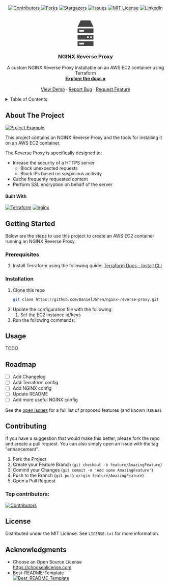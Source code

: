 <div style="text-align: center;" class="myWrapper" markdown="1">

[![Contributors][contributors-shield]][contributors-url]
[![Forks][forks-shield]][forks-url]
[![Stargazers][stars-shield]][stars-url]
[![Issues][issues-shield]][issues-url]
[![MIT License][license-shield]][license-url]
[![LinkedIn][linkedin-shield]][linkedin-url]

</div>

<!-- PROJECT LOGO -->
<br />
<div align="center">
  <a href="https://github.com/DanielJShen/nginx-reverse-proxy">
    <img src="data:image/png;base64,iVBORw0KGgoAAAANSUhEUgAAAFAAAABQBAMAAAB8P++eAAAAFVBMVEVHcExEREREREREREREREREREREREQONXPQAAAABnRSTlMAHUS34eW1tKcHAAAA1ElEQVR42u2VMQ7CIBSGqVygqAfQQWdc2JvQ7hrTA0jL/Y9gQhgE38vfpBI78A0vHb7hI+UF8cnVJ7wEh0lFx3k7n3FiRJmLmhFjIo40uehAIoqU36IGiSAyJsLImIgjJSVqPhFHGkp0bCKOlLSouUQcaWjRMYk4Uj4tTR7ZKIZWbIXljQdL098y8egZ7kvFboUY/82IxPmsAhckTm38KiziRnzqAYkZ5UV8e+rO/HtnEmbbhwHFh9qPYSCxE80QRjFxfeMUT113pu5MfWd++M5sTnwDHDYn9zHfqaEAAAAASUVORK5CYII=" alt="Logo" width="80" height="80">
  </a>

  <h3 align="center">NGINX Reverse Proxy</h3>

  <p align="center">
    A custom NGINX Reverse Proxy installable on an AWS EC2 container using Terraform
    <br />
    <a href="https://pages.github.com/DanielJShen/nginx-reverse-proxy"><strong>Explore the docs »</strong></a>
    <br />
    <br />
    <a href="https://github.com/DanielJShen/nginx-reverse-proxy">View Demo</a>
    ·
    <a href="https://github.com/DanielJShen/nginx-reverse-proxy/issues/new?labels=bug&template=bug-report---.md">Report Bug</a>
    ·
    <a href="https://github.com/DanielJShen/nginx-reverse-proxy/issues/new?labels=enhancement&template=feature-request---.md">Request Feature</a>
  </p>
</div>



<!-- TABLE OF CONTENTS -->
<details>
  <summary>Table of Contents</summary>
  <ol>
    <li>
      <a href="#about-the-project">About The Project</a>
      <ul>
        <li><a href="#built-with">Built With</a></li>
      </ul>
    </li>
    <li>
      <a href="#getting-started">Getting Started</a>
      <ul>
        <li><a href="#prerequisites">Prerequisites</a></li>
        <li><a href="#installation">Installation</a></li>
      </ul>
    </li>
    <li><a href="#usage">Usage</a></li>
    <li><a href="#roadmap">Roadmap</a></li>
    <li><a href="#contributing">Contributing</a></li>
    <li><a href="#license">License</a></li>
    <li><a href="#acknowledgments">Acknowledgments</a></li>
  </ol>
</details>

<!-- ABOUT THE PROJECT -->
## About The Project

[![Project Example][project-screenshot]](https://example.com)

This project contains an NGINX Reverse Proxy and the tools for installing it on an AWS EC2 container.

The Reverse Proxy is specifically designed to:

- Inrease the security of a HTTPS server
    - Block unexpected requests
    - Block IPs based on suspicious acitivity
- Cache frequenty requested content
- Perform SSL encryption on behalf of the server

#### Built With

[![Terraform][terraform]][terraform-url]
[![nginx][nginx]][nginx-url]

<!-- GETTING STARTED -->
## Getting Started

Below are the steps to use this project to create an AWS EC2 container running an NGINX Reverse Proxy. 

### Prerequisites

1. Install Terraform using the following guide: [Terraform Docs - Install CLI](https://developer.hashicorp.com/terraform/tutorials/aws-get-started/install-cli)

### Installation

1. Clone this repo
   ```sh
   git clone https://github.com/DanielJShen/nginx-reverse-proxy.git
   ```
2. Update the configuration file with the following:
    1. Set the EC2 instance id/keys
3. Run the following commands:

<!-- USAGE EXAMPLES -->
## Usage

TODO

<!-- ROADMAP -->
## Roadmap

- [ ] Add Changelog
- [ ] Add Terraform config
- [ ] Add NGINX config
- [ ] Update README
- [ ] Add more useful NGINX config 

See the [open issues](https://github.com/DanielJShen/nginx-reverse-proxy/issues) for a full list of proposed features (and known issues).

<!-- CONTRIBUTING -->
## Contributing

If you have a suggestion that would make this better, please fork the repo and create a pull request. You can also simply open an issue with the tag "enhancement".

1. Fork the Project
2. Create your Feature Branch (`git checkout -b feature/AmazingFeature`)
3. Commit your Changes (`git commit -m 'Add some AmazingFeature'`)
4. Push to the Branch (`git push origin feature/AmazingFeature`)
5. Open a Pull Request

### Top contributors:

<a href="https://github.com/DanielJShen/nginx-reverse-proxy/graphs/contributors">
  <img src="https://contrib.rocks/image?repo=DanielJShen/nginx-reverse-proxy" alt="Contributors" />
</a>

<!-- LICENSE -->
## License

Distributed under the MIT License. See `LICENSE.txt` for more information.

<!-- ACKNOWLEDGMENTS -->
## Acknowledgments

* Choose an Open Source License
  </br> https://choosealicense.com
* Best-README-Template
  </br> [![Best_README_Template](https://img.shields.io/badge/Best_README_Template-black?style=plastic&logo=github&logoColor=white)](https://github.com/othneildrew/Best-README-Template)

<!-- MARKDOWN LINKS & IMAGES -->
<!-- https://www.markdownguide.org/basic-syntax/#reference-style-links -->
[contributors-shield]: https://img.shields.io/github/contributors/DanielJShen/nginx-reverse-proxy.svg?style=for-the-badge
[contributors-url]: https://github.com/DanielJShen/nginx-reverse-proxy/graphs/contributors
[forks-shield]: https://img.shields.io/github/forks/DanielJShen/nginx-reverse-proxy.svg?style=for-the-badge
[forks-url]: https://github.com/DanielJShen/nginx-reverse-proxy/network/members
[stars-shield]: https://img.shields.io/github/stars/DanielJShen/nginx-reverse-proxy.svg?style=for-the-badge
[stars-url]: https://github.com/DanielJShen/nginx-reverse-proxy/stargazers
[issues-shield]: https://img.shields.io/github/issues/DanielJShen/nginx-reverse-proxy.svg?style=for-the-badge
[issues-url]: https://github.com/DanielJShen/nginx-reverse-proxy/issues
[license-shield]: https://img.shields.io/github/license/DanielJShen/nginx-reverse-proxy.svg?style=for-the-badge
[license-url]: https://github.com/DanielJShen/nginx-reverse-proxy/blob/master/LICENSE.txt
[linkedin-shield]: https://img.shields.io/badge/-LinkedIn-black.svg?style=for-the-badge&logo=linkedin&colorB=555
[linkedin-url]: https://uk.linkedin.com/in/danieljshenfield
[project-screenshot]: images/screenshot.png
[terraform]: https://img.shields.io/badge/Terraform-EFEFEF?style=for-the-badge&logo=terraform&logoColor=purple
[terraform-url]: https://www.terraform.io/
[nginx]: https://img.shields.io/badge/NGINX-black?style=for-the-badge&logo=nginx&logoColor=green
[nginx-url]: https://github.com/nginx/njs/
